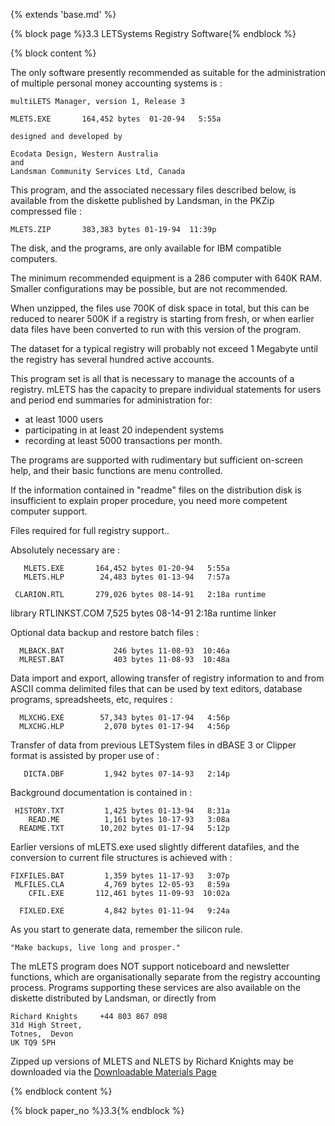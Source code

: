 {% extends 'base.md' %}

{% block page %}3.3  LETSystems Registry Software{% endblock %}

{% block content %}

The only software presently recommended as suitable for the administration 
of multiple personal money accounting systems is : 

    multiLETS Manager, version 1, Release 3

    MLETS.EXE       164,452 bytes  01-20-94   5:55a

    designed and developed by 

    Ecodata Design, Western Australia
    and 
    Landsman Community Services Ltd, Canada

This program, and the associated necessary files described below, is 
available from the diskette published by Landsman, in the PKZip 
compressed file : 

    MLETS.ZIP       383,383 bytes 01-19-94  11:39p

The disk, and the programs, are only available for IBM compatible 
computers.

The minimum recommended equipment is a 286 computer with 640K RAM.  
Smaller configurations may be possible, but are not recommended.  

When unzipped, the files use 700K of disk space in total, but this can be 
reduced to nearer 500K if a registry is starting from fresh, or when earlier 
data files have been converted to run with this version of the program.

The dataset for a typical registry will probably not exceed 1 Megabyte until 
the registry has several hundred active accounts.

This program set is all that is necessary to manage the accounts of a 
registry.   mLETS has the capacity to prepare individual statements for users 
and period end summaries for administration for:

* at least 1000 users 
* participating in at least 20 independent systems
* recording at least 5000 transactions per month.

The programs are supported with rudimentary but sufficient on-screen help, 
and their basic functions are menu controlled.

If the information contained in "readme" files on the distribution disk is 
insufficient to explain proper procedure, you need more competent computer 
support.

Files required for full registry support..

Absolutely necessary are :

       MLETS.EXE       164,452 bytes 01-20-94   5:55a
       MLETS.HLP        24,483 bytes 01-13-94   7:57a

     CLARION.RTL       279,026 bytes 08-14-91   2:18a runtime 
library
    RTLINKST.COM         7,525 bytes 08-14-91   2:18a runtime 
linker

Optional data backup and restore batch files :

      MLBACK.BAT           246 bytes 11-08-93  10:46a
      MLREST.BAT           403 bytes 11-08-93  10:48a

Data import and export, allowing transfer of registry information to and 
from ASCII comma delimited files that can be used by text editors, database 
programs, spreadsheets, etc, requires : 

      MLXCHG.EXE        57,343 bytes 01-17-94   4:56p
      MLXCHG.HLP         2,070 bytes 01-17-94   4:56p

Transfer of data from previous LETSystem files in dBASE 3 or Clipper 
format is assisted by proper use of :

       DICTA.DBF         1,942 bytes 07-14-93   2:14p

Background documentation is contained in :

     HISTORY.TXT         1,425 bytes 01-13-94   8:31a
        READ.ME          1,161 bytes 10-17-93   3:08a
      README.TXT        10,202 bytes 01-17-94   5:12p

Earlier versions of mLETS.exe used slightly different datafiles, and the 
conversion to current file structures is achieved with :

    FIXFILES.BAT         1,359 bytes 11-17-93   3:07p
     MLFILES.CLA         4,769 bytes 12-05-93   8:59a
        CFIL.EXE       112,461 bytes 11-09-93  10:02a

      FIXLED.EXE         4,842 bytes 01-11-94   9:24a

As you start to generate data, remember the silicon rule.

    "Make backups, live long and prosper."

The mLETS program does NOT support noticeboard and newsletter 
functions, which are organisationally separate from the registry accounting 
process.  Programs supporting these services are also available on the 
diskette distributed by Landsman, or directly from 

    Richard Knights     +44 803 867 098
    31d High Street,
    Totnes,  Devon 
    UK TQ9 5PH

Zipped up versions of MLETS and NLETS by Richard Knights may be downloaded via the
[Downloadable Materials Page](http://archive.lets.net/gmlet/zips/index.html)

{% endblock content %}

{% block paper_no %}3.3{% endblock %}

